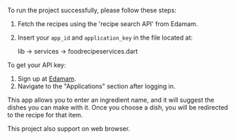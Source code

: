 To run the project successfully, please follow these steps:

1. Fetch the recipes using the 'recipe search API' from Edamam.

2. Insert your `app_id` and `application_key` in the file located at:
   
   lib -> services -> foodrecipeservices.dart
   

To get your API key:
1. Sign up at [Edamam](https://www.edamam.com/).
2. Navigate to the "Applications" section after logging in.

This app allows you to enter an ingredient name, and it will suggest the dishes 
you can make with it. Once you choose a dish, you will be redirected to the recipe for that item.

This project also support on web browser.
